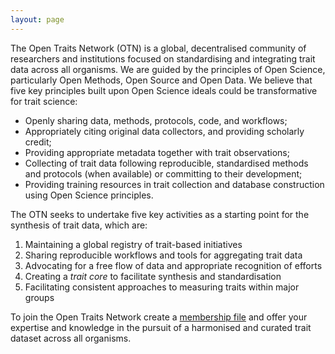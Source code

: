 ```yaml
---
layout: page
---
```

  
The Open Traits Network (OTN) is a global, decentralised community of researchers and institutions focused on standardising and integrating trait data across all organisms. We are guided by the principles of Open Science, particularly Open Methods, Open Source and Open Data. We believe that five key principles built upon Open Science ideals could be transformative for trait science:

- Openly sharing data, methods, protocols, code, and workflows;
- Appropriately citing original data collectors, and providing scholarly credit;
- Providing appropriate metadata together with trait observations;
- Collecting of trait data following reproducible, standardised methods and protocols (when available) or committing to their development;
- Providing training resources in trait collection and database construction using Open Science principles.


The OTN seeks to undertake five key activities as a starting point for the synthesis of trait data, which are:

1. Maintaining a global registry of trait-based initiatives  
2. Sharing reproducible workflows and tools for aggregating trait data  
3. Advocating for a free flow of data and appropriate recognition of efforts  
4. Creating a *trait core* to facilitate synthesis and standardisation  
5. Facilitating consistent approaches to measuring traits within major groups  
  
To join the Open Traits Network create a [membership file](https://github.com/open-traits-network/open-traits-network.github.io/tree/master/_members) and offer your expertise and knowledge in the pursuit of a harmonised and curated trait dataset across all organisms.

<div id="banner">
<script language="JavaScript" src="pictures.js"></script>
<script language="JavaScript">
<!-- Hide this script from old browsers --
document.write('<IMG SRC="' + image + '">')
// -- End Hiding Here -->
</script>
</div>
